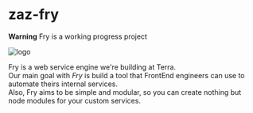 zaz-fry
=======
**Warning** Fry is a working progress project  

![logo](https://raw.githubusercontent.com/wiki/terra/zaz-fry/_img/logo.jpg)  

Fry is a web service engine we're building at Terra.  
Our main goal with _Fry_ is build a tool that FrontEnd engineers can use to automate theirs internal services.  
Also, Fry aims to be simple and modular, so you can create nothing but node modules for your custom services.  
